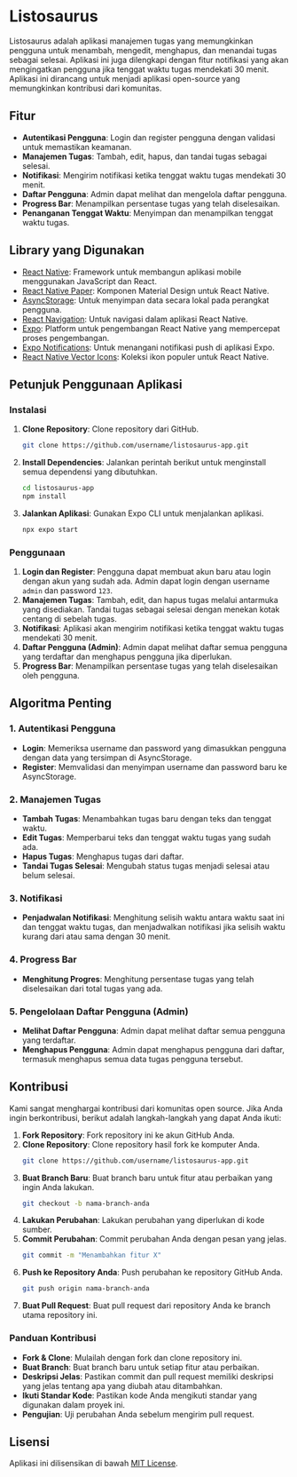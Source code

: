# Listosaurus

Listosaurus adalah aplikasi manajemen tugas yang memungkinkan pengguna untuk menambah, mengedit, menghapus, dan menandai tugas sebagai selesai. Aplikasi ini juga dilengkapi dengan fitur notifikasi yang akan mengingatkan pengguna jika tenggat waktu tugas mendekati 30 menit. Aplikasi ini dirancang untuk menjadi aplikasi open-source yang memungkinkan kontribusi dari komunitas.

## Fitur

- **Autentikasi Pengguna**: Login dan register pengguna dengan validasi untuk memastikan keamanan.
- **Manajemen Tugas**: Tambah, edit, hapus, dan tandai tugas sebagai selesai.
- **Notifikasi**: Mengirim notifikasi ketika tenggat waktu tugas mendekati 30 menit.
- **Daftar Pengguna**: Admin dapat melihat dan mengelola daftar pengguna.
- **Progress Bar**: Menampilkan persentase tugas yang telah diselesaikan.
- **Penanganan Tenggat Waktu**: Menyimpan dan menampilkan tenggat waktu tugas.

## Library yang Digunakan

- [React Native](https://reactnative.dev/): Framework untuk membangun aplikasi mobile menggunakan JavaScript dan React.
- [React Native Paper](https://callstack.github.io/react-native-paper/): Komponen Material Design untuk React Native.
- [AsyncStorage](https://github.com/react-native-async-storage/async-storage): Untuk menyimpan data secara lokal pada perangkat pengguna.
- [React Navigation](https://reactnavigation.org/): Untuk navigasi dalam aplikasi React Native.
- [Expo](https://expo.dev/): Platform untuk pengembangan React Native yang mempercepat proses pengembangan.
- [Expo Notifications](https://docs.expo.dev/versions/latest/sdk/notifications/): Untuk menangani notifikasi push di aplikasi Expo.
- [React Native Vector Icons](https://github.com/oblador/react-native-vector-icons): Koleksi ikon populer untuk React Native.

## Petunjuk Penggunaan Aplikasi

### Instalasi

1. **Clone Repository**: Clone repository dari GitHub.
    ```bash
    git clone https://github.com/username/listosaurus-app.git
    ```
2. **Install Dependencies**: Jalankan perintah berikut untuk menginstall semua dependensi yang dibutuhkan.
    ```bash
    cd listosaurus-app
    npm install
    ```
3. **Jalankan Aplikasi**: Gunakan Expo CLI untuk menjalankan aplikasi.
    ```bash
    npx expo start
    ```

### Penggunaan

1. **Login dan Register**: Pengguna dapat membuat akun baru atau login dengan akun yang sudah ada. Admin dapat login dengan username `admin` dan password `123`.
2. **Manajemen Tugas**: Tambah, edit, dan hapus tugas melalui antarmuka yang disediakan. Tandai tugas sebagai selesai dengan menekan kotak centang di sebelah tugas.
3. **Notifikasi**: Aplikasi akan mengirim notifikasi ketika tenggat waktu tugas mendekati 30 menit.
4. **Daftar Pengguna (Admin)**: Admin dapat melihat daftar semua pengguna yang terdaftar dan menghapus pengguna jika diperlukan.
5. **Progress Bar**: Menampilkan persentase tugas yang telah diselesaikan oleh pengguna.

## Algoritma Penting

### 1. Autentikasi Pengguna

- **Login**: Memeriksa username dan password yang dimasukkan pengguna dengan data yang tersimpan di AsyncStorage.
- **Register**: Memvalidasi dan menyimpan username dan password baru ke AsyncStorage.

### 2. Manajemen Tugas

- **Tambah Tugas**: Menambahkan tugas baru dengan teks dan tenggat waktu.
- **Edit Tugas**: Memperbarui teks dan tenggat waktu tugas yang sudah ada.
- **Hapus Tugas**: Menghapus tugas dari daftar.
- **Tandai Tugas Selesai**: Mengubah status tugas menjadi selesai atau belum selesai.

### 3. Notifikasi

- **Penjadwalan Notifikasi**: Menghitung selisih waktu antara waktu saat ini dan tenggat waktu tugas, dan menjadwalkan notifikasi jika selisih waktu kurang dari atau sama dengan 30 menit.

### 4. Progress Bar

- **Menghitung Progres**: Menghitung persentase tugas yang telah diselesaikan dari total tugas yang ada.

### 5. Pengelolaan Daftar Pengguna (Admin)

- **Melihat Daftar Pengguna**: Admin dapat melihat daftar semua pengguna yang terdaftar.
- **Menghapus Pengguna**: Admin dapat menghapus pengguna dari daftar, termasuk menghapus semua data tugas pengguna tersebut.

## Kontribusi

Kami sangat menghargai kontribusi dari komunitas open source. Jika Anda ingin berkontribusi, berikut adalah langkah-langkah yang dapat Anda ikuti:

1. **Fork Repository**: Fork repository ini ke akun GitHub Anda.
2. **Clone Repository**: Clone repository hasil fork ke komputer Anda.
    ```bash
    git clone https://github.com/username/listosaurus-app.git
    ```
3. **Buat Branch Baru**: Buat branch baru untuk fitur atau perbaikan yang ingin Anda lakukan.
    ```bash
    git checkout -b nama-branch-anda
    ```
4. **Lakukan Perubahan**: Lakukan perubahan yang diperlukan di kode sumber.
5. **Commit Perubahan**: Commit perubahan Anda dengan pesan yang jelas.
    ```bash
    git commit -m "Menambahkan fitur X"
    ```
6. **Push ke Repository Anda**: Push perubahan ke repository GitHub Anda.
    ```bash
    git push origin nama-branch-anda
    ```
7. **Buat Pull Request**: Buat pull request dari repository Anda ke branch utama repository ini.

### Panduan Kontribusi

- **Fork & Clone**: Mulailah dengan fork dan clone repository ini.
- **Buat Branch**: Buat branch baru untuk setiap fitur atau perbaikan.
- **Deskripsi Jelas**: Pastikan commit dan pull request memiliki deskripsi yang jelas tentang apa yang diubah atau ditambahkan.
- **Ikuti Standar Kode**: Pastikan kode Anda mengikuti standar yang digunakan dalam proyek ini.
- **Pengujian**: Uji perubahan Anda sebelum mengirim pull request.

## Lisensi

Aplikasi ini dilisensikan di bawah [MIT License](LICENSE).
